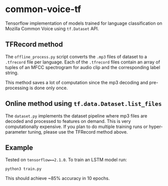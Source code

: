 # common-voice-tf
Tensorflow implementation of models trained for language classification on Mozilla Common Voice using `tf.Dataset` API.

## TFRecord method

The `offline_process.py` script converts the `.mp3` files of dataset to a `.tfrecord` file per language. Each of the `.tfrecord` files contain an array of tuples of an MFCC spectrogram for audio clip and the corresponding label string.

This method saves a lot of computation since the mp3 decoding and pre-processing is done only once.

## Online method using `tf.data.Dataset.list_files`

The `dataset.py` implements the dataset pipeline where mp3 files are decoded and processed to features on demand. This is very computationally expensive. If you plan to do multiple training runs or hyper-parameter tuning, please use the TFRecord method above.

## Example

Tested on `tensorflow==2.1.0`. To train an LSTM model run:

    python3 train.py

This should achieve ~85% accuracy in 10 epochs.

